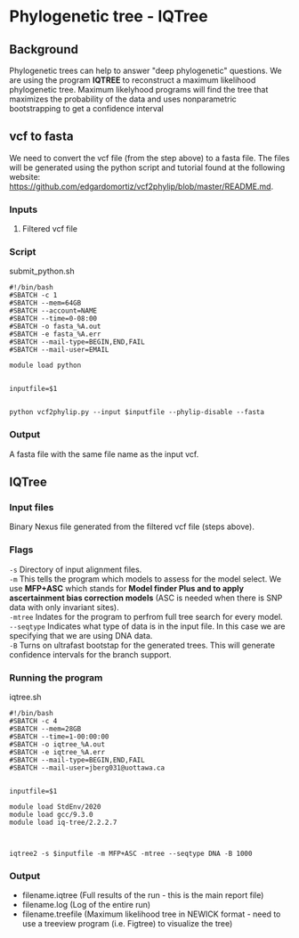 # Phylogenetic tree - IQTree

## Background
Phylogenetic trees can help to answer "deep phylogenetic" questions. We are using the program **IQTREE** to reconstruct a maximum likelihood phylogenetic tree. Maximum likelyhood programs will find the tree that maximizes the probability of the data and uses nonparametric bootstrapping to get a confidence interval 

## vcf to fasta 
We need to convert the vcf file (from the step above) to a fasta file. The files will be generated using the python script and tutorial found at the following website: https://github.com/edgardomortiz/vcf2phylip/blob/master/README.md.

### Inputs
1. Filtered vcf file

### Script
submit_python.sh
```
#!/bin/bash
#SBATCH -c 1
#SBATCH --mem=64GB
#SBATCH --account=NAME
#SBATCH --time=0-08:00
#SBATCH -o fasta_%A.out
#SBATCH -e fasta_%A.err
#SBATCH --mail-type=BEGIN,END,FAIL
#SBATCH --mail-user=EMAIL

module load python


inputfile=$1


python vcf2phylip.py --input $inputfile --phylip-disable --fasta
```
### Output
A fasta file with the same file name as the input vcf.

## IQTree

### Input files
Binary Nexus file generated from the filtered vcf file (steps above).

### Flags
`-s` Directory of input alignment files.  
`-m` This tells the program which models to assess for the model select. We use **MFP+ASC** which stands for **Model finder Plus and to apply ascertainment bias correction models** (ASC is needed when there is SNP data with only invariant sites).  
`-mtree` Indates for the program to perfrom full tree search for every model.  
`--seqtype` Indicates what type of data is in the input file. In this case we are specifying that we are using DNA data.  
`-B` Turns on ultrafast bootstap for the generated trees. This will generate confidence intervals for the branch support.  

### Running the program
iqtree.sh
```
#!/bin/bash
#SBATCH -c 4
#SBATCH --mem=28GB
#SBATCH --time=1-00:00:00
#SBATCH -o iqtree_%A.out
#SBATCH -e iqtree_%A.err
#SBATCH --mail-type=BEGIN,END,FAIL
#SBATCH --mail-user=jberg031@uottawa.ca


inputfile=$1

module load StdEnv/2020
module load gcc/9.3.0
module load iq-tree/2.2.2.7



iqtree2 -s $inputfile -m MFP+ASC -mtree --seqtype DNA -B 1000
```

### Output
- filename.iqtree (Full results of the run - this is the main report file)  
- filename.log (Log of the entire run)
- filename.treefile (Maximum likelihood tree in NEWICK format - need to use a treeview program (i.e. Figtree) to visualize the tree)
